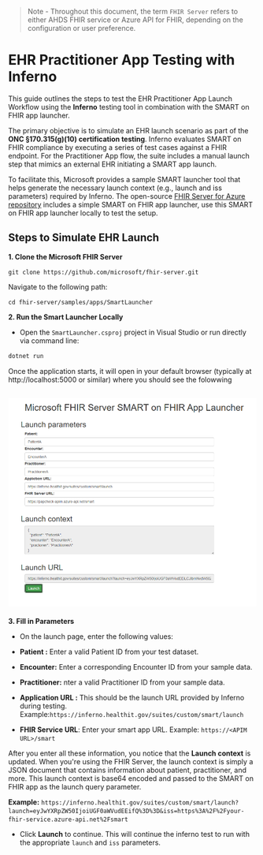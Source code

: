 > Note - Throughout this document, the term `FHIR Server` refers to either AHDS FHIR service or Azure API for FHIR, depending on the configuration or user preference.

#  EHR Practitioner App Testing with Inferno
This guide outlines the steps to test the EHR Practitioner App Launch Workflow using the **Inferno** testing tool in combination with the SMART on FHIR app launcher. 

The primary objective is to simulate an EHR launch scenario as part of the **ONC §170.315(g)(10) certification testing**. Inferno evaluates SMART on FHIR compliance by executing a series of test cases against a FHIR endpoint. For the Practitioner App flow, the suite includes a manual launch step that mimics an external EHR initiating a SMART app launch.

To facilitate this, Microsoft provides a sample SMART launcher tool that helps generate the necessary launch context (e.g., launch and iss parameters) required by Inferno. The open-source [FHIR Server for Azure repository](https://github.com/Microsoft/fhir-server) includes a simple SMART on FHIR app launcher, use this SMART on FHIR app launcher locally to test the setup.


## Steps to Simulate EHR Launch ##
**1. Clone the Microsoft FHIR Server**

```
git clone https://github.com/microsoft/fhir-server.git
```
Navigate to the following path:
```
cd fhir-server/samples/apps/SmartLauncher
```
**2. Run the Smart Launcher Locally**

- Open the ```SmartLauncher.csproj``` project in Visual Studio or run directly via command line:

```bash
dotnet run
```
Once the application starts, it will open in your default browser (typically at http://localhost:5000 or similar) where you should see the folowwing

![](./images/smart-ehr-launch-Inferno-Setup.png)
---

**3. Fill in Parameters**

- On the launch page, enter the following values:

- **Patient :** Enter a valid Patient ID from your test dataset.
- **Encounter:** Enter a corresponding Encounter ID from your sample data.
- **Practitioner:** nter a valid Practitioner ID from your sample data.
- **Application URL :** This should be the launch URL provided by Inferno during testing.    
     Example:```https://inferno.healthit.gov/suites/custom/smart/launch```
- **FHIR Service URL**: Enter your smart app URL. Example: ```https://<APIM URL>/smart```

After you enter all these information, you notice that the **Launch context** is updated. When you're using the FHIR Server, the launch context is simply a JSON document that contains information about patient, practitioner, and more. This launch context is base64 encoded and passed to the SMART on FHIR app as the launch query parameter.

**Example:**
```https://inferno.healthit.gov/suites/custom/smart/launch?launch=eyJwYXRpZW50IjoiUGF0aWVudEEifQ%3D%3D&iss=https%3A%2F%2Fyour-fhir-service.azure-api.net%2Fsmart```

- Click **Launch** to continue. This will continue the inferno test to run with the appropriate ```launch``` and ```iss``` parameters.